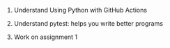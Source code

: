 1. Understand Using Python with GitHub Actions   


2. Understand pytest: helps you write better programs    


3. Work on assignment 1    

